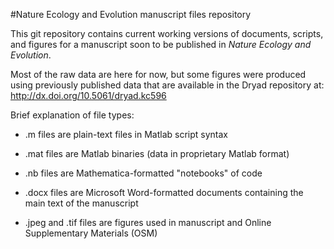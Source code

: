 #Nature Ecology and Evolution manuscript files repository

This git repository contains current working versions of documents, scripts, and figures for a manuscript soon to be published in *Nature Ecology and Evolution*.

Most of the raw data are here for now, but some figures were produced using previously published data that are available in the Dryad repository  at: <http://dx.doi.org/10.5061/dryad.kc596>

Brief explanation of file types:

* .m files are plain-text files in Matlab script syntax

* .mat files are Matlab binaries (data in proprietary Matlab format)

* .nb files are Mathematica-formatted "notebooks" of code

* .docx files are Microsoft Word-formatted documents containing the main text of the manuscript

* .jpeg and .tif files are figures used in manuscript and Online Supplementary Materials (OSM)











